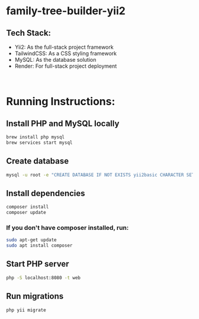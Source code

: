 # family-tree-builder-yii2

## Tech Stack:

- Yii2: As the full-stack project framework
- TailwindCSS: As a CSS styling framework
- MySQL: As the database solution
- Render: For full-stack project deployment

<br>

# Running Instructions:

## Install PHP and MySQL locally

```sh
brew install php mysql
brew services start mysql
```

## Create database

```sh
mysql -u root -e "CREATE DATABASE IF NOT EXISTS yii2basic CHARACTER SET utf8 COLLATE utf8_unicode_ci;"
```

## Install dependencies

```sh
composer install
composer update
```

### If you don't have composer installed, run:

```sh
sudo apt-get update
sudo apt install composer
```

## Start PHP server

```sh
php -S localhost:8080 -t web
```

## Run migrations

```sh
php yii migrate
```

<br>

<!-- ## Create Database

```sh
brew install mysql;
brew services start mysql;
mysql -u root -e "CREATE DATABASE IF NOT EXISTS yii2basic CHARACTER SET utf8 COLLATE utf8_unicode_ci;";
mysql -u root -e "CREATE DATABASE IF NOT EXISTS yii2basic_test CHARACTER SET utf8 COLLATE utf8_unicode_ci;";
```

## First time

```sh
docker-compose up;
```

## Every other time

```sh
docker-compose up;
```

<br>

## Docker Commands:

### Commands for running Docker:

docker-compose up: Starts the project

docker-compose up –d: Starts the project in a detached mode - runs in the background

docker-compose down: Stops the project

docker-compose down –v: Stops the project and remove volumes, the database data

docker-compose restart: Restarts the project

docker-compose build: Rebuilds the container (if you switch Dockerfile)

docker-compose up --build: Rebuilds and starts the process

<br>

### Useful Commands:

docker-compose ps: Checks if containers are running

docker-compose exec php bash: Debug inside container

docker-compose logs -f: View real-time logs

docker-compose exec php composer install: Install dependencies

docker-compose exec php composer update: Update dependencies

docker-compose exec php ./yii migrate: Runs db migrations

docker-compose exec php ./yii cache/flush-all: Clears application cache -->
